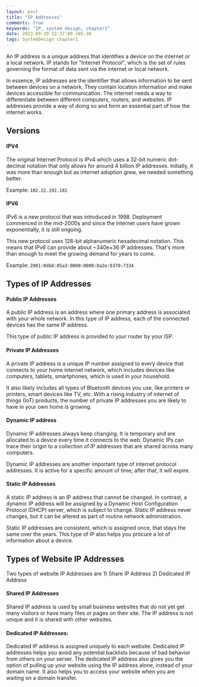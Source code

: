 ```yaml
---
layout: post
title: "IP Addresses"
comments: true
keywords: "IP, system design, chapter1"
date: 2023-09-20 22:37:00 +05:30
tags: SystemDesign chapter1
---
```


An IP address is a unique address that identifies a device on the internet or a local network. IP stands for "Internet Protocol", which is the set of rules governing the format of data sent via the internet or local network.

In essence, IP addresses are the identifier that allows information to be sent between devices on a network. They contain location information and make devices accessible for communication. The internet needs a way to differentiate between different computers, routers, and websites. IP addresses provide a way of doing so and form an essential part of how the internet works.

## Versions

#### IPV4

The original Internet Protocol is IPv4 which uses a 32-bit numeric dot-decimal notation that only allows for around 4 billion IP addresses. Initially, it was more than enough but as internet adoption grew, we needed something better.

Example: `102.22.192.181`


#### IPV6

IPv6 is a new protocol that was introduced in 1998. Deployment commenced in the mid-2000s and since the internet users have grown exponentially, it is still ongoing.

This new protocol uses 128-bit alphanumeric hexadecimal notation. This means that IPv6 can provide about ~340e+36 IP addresses. That's more than enough to meet the growing demand for years to come.

Example: `2001:0db8:85a3:0000:0000:8a2e:0370:7334`


## Types of IP Addresses

#### Public IP Addresses
A public IP address is an address where one primary address is associated with your whole network. In this type of IP address, each of the connected devices has the same IP address.

This type of public IP address is provided to your router by your ISP.

#### Private IP Addresses
A private IP address is a unique IP number assigned to every device that connects to your home internet network, which includes devices like computers, tablets, smartphones, which is used in your household.

It also likely includes all types of Bluetooth devices you use, like printers or printers, smart devices like TV, etc. With a rising industry of internet of things (IoT) products, the number of private IP addresses you are likely to have in your own home is growing.

#### Dynamic IP address
Dynamic IP addresses always keep changing. It is temporary and are allocated to a device every time it connects to the web. Dynamic IPs can trace their origin to a collection of IP addresses that are shared across many computers.

Dynamic IP addresses are another important type of internet protocol addresses. It is active for a specific amount of time; after that, it will expire.

#### Static IP Addresses
A static IP address is an IP address that cannot be changed. In contrast, a dynamic IP address will be assigned by a Dynamic Host Configuration Protocol (DHCP) server, which is subject to change. Static IP address never changes, but it can be altered as part of routine network administration.

Static IP addresses are consistent, which is assigned once, that stays the same over the years. This type of IP also helps you procure a lot of information about a device.

## Types of Website IP Addresses
Two types of website IP Addresses are 1) Share IP Address 2) Dedicated IP Address

#### Shared IP Addresses
Shared IP address is used by small business websites that do not yet get many visitors or have many files or pages on their site. The IP address is not unique and it is shared with other websites.

#### Dedicated IP Addresses:
Dedicated IP address is assigned uniquely to each website. Dedicated IP addresses helps you avoid any potential backlists because of bad behavior from others on your server. The dedicated IP address also gives you the option of pulling up your website using the IP address alone, instead of your domain name. It also helps you to access your website when you are waiting on a domain transfer.





